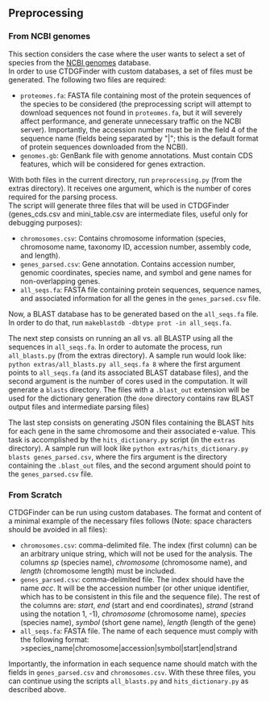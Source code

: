 ## Preprocessing
### From NCBI genomes
This section considers the case where the user wants to select a set of species from the [NCBI genomes](http://ftp.ncbi.nih.gov/genomes) database.  
In order to use CTDGFinder with custom databases, a set of files must be generated. The following two files are required:  

* `proteomes.fa`: FASTA file containing most of the protein sequences of the species to be considered (the preprocessing script will attempt to download sequences not found in `proteomes.fa`, but it will severely affect performance, and generate unnecessary traffic on the NCBI server). Importantly, the accession number must be in the field 4 of the sequence name (fields being separated by "|"; this is the default format of protein sequences downloaded from the NCBI). 
* `genomes.gb`: GenBank file with genome annotations. Must contain CDS features, which will be considered for genes extraction.  

With both files in the current directory, run `preprocessing.py` (from the extras directory). It receives one argument, which is the number of cores required for the parsing process.  
The script will generate three files that will be used in CTDGFinder (genes_cds.csv and mini_table.csv are intermediate files, useful only for debugging purposes):  

* `chromosomes.csv`: Contains chromosome information (species, chromosome name, taxonomy ID, accession number, assembly code, and length).
* `genes_parsed.csv`: Gene annotation. Contains accession number, genomic coordinates, species name, and symbol and gene names for non-overlapping genes.
* `all_seqs.fa`: FASTA file containing protein sequences, sequence names, and associated information for all the genes in the `genes_parsed.csv` file.

Now, a BLAST database has to be generated based on the `all_seqs.fa` file. In order to do that, run `makeblastdb -dbtype prot -in all_seqs.fa`.  

The next step consists on running an all vs. all BLASTP using all the sequences in `all_seqs.fa`. In order to automate the process, run `all_blasts.py` (from the extras directory). A sample run would look like: `python extras/all_blasts.py all_seqs.fa 8` where the first argument points to `all_seqs.fa` (and its associated BLAST database files), and the second argument is the number of cores used in the computation. It will generate a `blasts` directory. The files with a `.blast_out` extension will be used for the dictionary generation (the `done` directory contains raw BLAST output files and intermediate parsing files)

The last step consists on generating JSON files containing the BLAST hits for each gene in the same chromosome and their associated e-value. This task is accomplished by the `hits_dictionary.py` script (in the `extras` directory). A sample run will look like `python extras/hits_dictionary.py blasts genes_parsed.csv`, where the firs argument is the directory containing the `.blast_out` files, and the second argument should point to the `genes_parsed.csv` file.

### From Scratch
CTDGFinder can be run using custom databases. The format and content of a minimal example of the necessary files follows (Note: space characters should be avoided in all files):  

* `chromosomes.csv`: comma-delimited file. The index (first column) can be an arbitrary unique string, which will not be used for the analysis. The columns *sp* (species name), *chromosome* (chromosome name), and *length* (chromosome length) must be included.
* `genes_parsed.csv`: comma-delimited file. The index should have the name *acc*. It will be the accession number (or other unique identifier, which has to be consistent in this file and the sequence file). The rest of the columns are: *start*, *end* (start and end coordinates), *strand* (strand using the notation 1, -1), *chromosome* (chromosome name), *species* (species name), *symbol* (short gene name), *length* (length of the gene)
* `all_seqs.fa`: FASTA file. The name of each sequence must comply with the following format: \>species_name|chromosome|accession|symbol|start|end|strand  

Importantly, the information in each sequence name should match with the fields in `genes_parsed.csv` and `chromosomes.csv`. With these three files, you can continue using the scripts `all_blasts.py` and `hits_dictionary.py` as described above. 